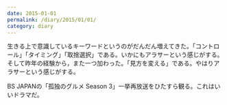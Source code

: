 ```yaml
---
date: 2015-01-01
permalink: /diary/2015/01/01/
category: diary
---
```


生きる上で意識しているキーワードというのがだんだん増えてきた。「コントロール」「タイミング」「取捨選択」である。いかにもアラサーという感じがする。そして昨年の経験から，また一つ加わった。「見方を変える」である。やはりアラサーという感じがする。

BS JAPANの「孤独のグルメ Season 3」一挙再放送をひたすら観る。これはいいドラマだ。